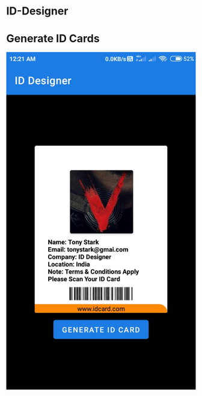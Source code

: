 # ID-Designer
# Generate ID Cards
![alt text](https://github.com/Vamshi-Arla/ID-Designer/blob/master/app/Screenshot_2022-02-01-00-21-13-856_com.odvapps.myapp.jpg?raw=true)
